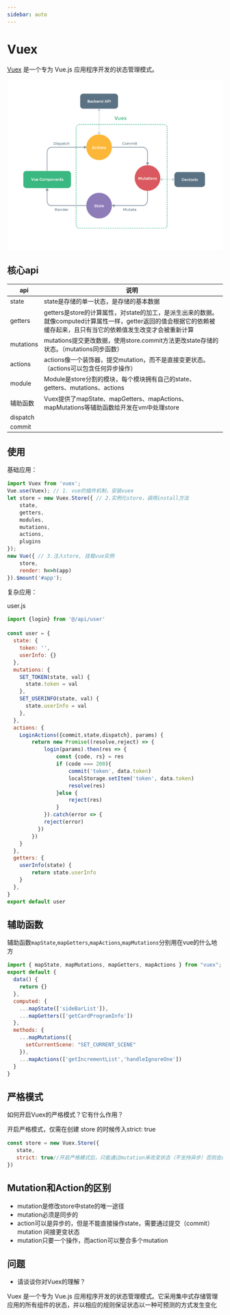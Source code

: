 ```yaml
---
sidebar: auto
---
```


# Vuex

[Vuex](https://vuex.vuejs.org/zh/) 是一个专为 Vue.js 应用程序开发的状态管理模式。

<img src="../../../public/vuex.png">

## 核心api

api | 说明
--- | ---
state | state是存储的单一状态，是存储的基本数据
getters | getters是store的计算属性，对state的加工，是派生出来的数据。就像computed计算属性一样，getter返回的值会根据它的依赖被缓存起来，且只有当它的依赖值发生改变才会被重新计算
mutations | mutations提交更改数据，使用store.commit方法更改state存储的状态。（mutations同步函数）
actions | actions像一个装饰器，提交mutation，而不是直接变更状态。（actions可以包含任何异步操作）
module | Module是store分割的模块，每个模块拥有自己的state、getters、mutations、actions
辅助函数 | Vuex提供了mapState、mapGetters、mapActions、mapMutations等辅助函数给开发在vm中处理store
dispatch | 
commit | 

## 使用

基础应用：
```js
import Vuex from 'vuex';
Vue.use(Vuex); // 1. vue的插件机制，安装vuex
let store = new Vuex.Store({ // 2.实例化store，调用install方法
    state,
    getters,
    modules,
    mutations,
    actions,
    plugins
});
new Vue({ // 3.注入store, 挂载vue实例
    store,
    render: h=>h(app)
}).$mount('#app');
```

复杂应用：

user.js

```js
import {login} from '@/api/user'

const user = {
  state: {
    token: '',
    userInfo: {}
  },
  mutations: {
    SET_TOKEN(state, val) {
      state.token = val
    },
    SET_USERINFO(state, val) {
      state.userInfo = val
    },
  },
  actions: {
    LoginActions({commit,state,dispatch}, params) {
        return new Promise((resolve,reject) => {
            login(params).then(res => {
                const {code, rs} = res
                if (code === 200){
                    commit('token', data.token)
                    localStorage.setItem('token', data.token)
                    resolve(res)
                }else {
                    reject(res)
                }
            }).catch(error => {
            reject(error)
          })
        })
    }
  },
  getters: {
    userInfo(state) {
        return state.userInfo
    }
  },
}
export default user
```

## 辅助函数

辅助函数`mapState`,`mapGetters`,`mapActions`,`mapMutations`分别用在vue的什么地方

```js
import { mapState, mapMutations, mapGetters, mapActions } from "vuex";
export default {
  data() {
    return {}
  },
  computed: {
    ...mapState(['sideBarList']),
    ...mapGetters(['getCardProgramInfo'])
  },
  methods: {
    ...mapMutations({
      setCurrentScene: "SET_CURRENT_SCENE"
    }),
    ...mapActions(['getIncrementList','handleIgnoreOne'])
  }
}
```

## 严格模式

如何开启Vuex的严格模式？它有什么作用？

开启严格模式，仅需在创建 store 的时候传入strict: true

```js
const store = new Vuex.Store({
   state,
   strict: true//开启严格模式后，只能通过mutation来改变状态（不支持异步）否则会报错
})
```

## Mutation和Action的区别

- mutation是修改store中state的唯一途径
- mutation必须是同步的
- action可以是异步的，但是不能直接操作state，需要通过提交（commit） mutation 间接更变状态
- mutation只要一个操作，而action可以整合多个mutation

## 问题

- 请谈谈你对Vuex的理解？

Vuex 是一个专为 Vue.js 应用程序开发的状态管理模式。它采用集中式存储管理应用的所有组件的状态，并以相应的规则保证状态以一种可预测的方式发生变化